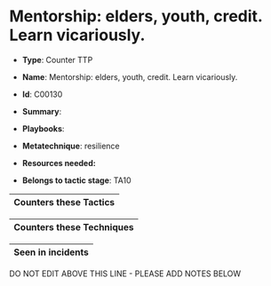 # Mentorship: elders, youth, credit. Learn vicariously.

* **Type**: Counter TTP

* **Name**: Mentorship: elders, youth, credit. Learn vicariously.

* **Id**: C00130

* **Summary**: 

* **Playbooks**: 

* **Metatechnique**: resilience

* **Resources needed:** 

* **Belongs to tactic stage**: TA10


| Counters these Tactics |
| ---------------------- |



| Counters these Techniques |
| ------------------------- |



| Seen in incidents |
| ----------------- |


DO NOT EDIT ABOVE THIS LINE - PLEASE ADD NOTES BELOW